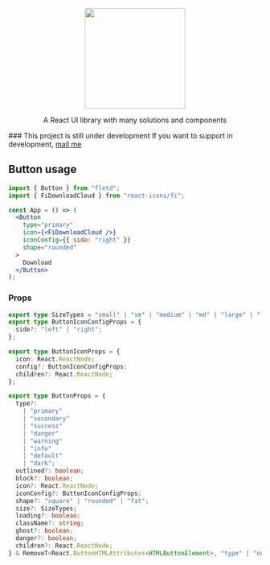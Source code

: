 <p align="center">
  <a href="https://flet.design">
    <img width="200" src="https://fletd.s3.amazonaws.com/fletd_vlogo.svg">
  </a>
</p>
<p align="center">
A React UI library with many solutions and components
</p>
### This project is still under development
If you want to support in development, <a href="mailto:igormodesto.jf@gmail.com">mail me</a>

## Button usage

```jsx
import { Button } from "fletd";
import { FiDownloadCloud } from "react-icons/fi";

const App = () => (
  <Button
    type="primary"
    icon={<FiDownloadCloud />}
    iconConfig={{ side: "right" }}
    shape="rounded"
  >
    Download
  </Button>
);
```

### Props
```ts
export type SizeTypes = "small" | "sm" | "medium" | "md" | "large" | "lg";
export type ButtonIconConfigProps = {
  side?: "left" | "right";
};

export type ButtonIconProps = {
  icon: React.ReactNode;
  config?: ButtonIconConfigProps;
  children?: React.ReactNode;
};

export type ButtonProps = {
  type?:
    | "primary"
    | "secondary"
    | "success"
    | "danger"
    | "warning"
    | "info"
    | "default"
    | "dark";
  outlined?: boolean;
  block?: boolean;
  icon?: React.ReactNode;
  iconConfig?: ButtonIconConfigProps;
  shape?: "square" | "rounded" | "fat";
  size?: SizeTypes;
  loading?: boolean;
  className?: string;
  ghost?: boolean;
  danger?: boolean;
  children?: React.ReactNode;
} & RemoveT<React.ButtonHTMLAttributes<HTMLButtonElement>, "type" | "onClick">;
```

